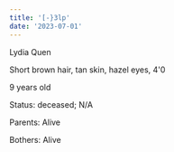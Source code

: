 ```yaml
---
title: '[-}3lp'
date: '2023-07-01'
---
```


 Lydia Quen

Short brown hair, tan skin, hazel eyes, 4'0

9 years old

Status: deceased; N/A

Parents: Alive 

Bothers: Alive




